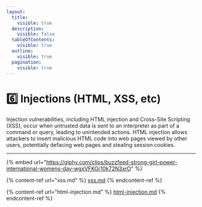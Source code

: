 ```yaml
---
layout:
  title:
    visible: true
  description:
    visible: false
  tableOfContents:
    visible: true
  outline:
    visible: true
  pagination:
    visible: true
---
```


# 6️⃣ Injections (HTML, XSS, etc)

Injection vulnerabilities, including HTML injection and Cross-Site Scripting (XSS), occur when untrusted data is sent to an interpreter as part of a command or query, leading to unintended actions. HTML injection allows attackers to insert malicious HTML code into web pages viewed by other users, potentially defacing web pages and stealing session cookies.

***

{% embed url="https://giphy.com/clips/buzzfeed-strong-girl-power-international-womens-day-wgxVFKGr10k72N3xrO" %}

{% content-ref url="xss.md" %}
[xss.md](xss.md)
{% endcontent-ref %}

{% content-ref url="html-injection.md" %}
[html-injection.md](html-injection.md)
{% endcontent-ref %}
